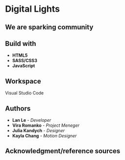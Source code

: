 # Digital Lights
## We are sparking community




## Build with
* **HTML5**
* **SASS/CSS3**
* **JavaScript**



## Workspace
Visual Studio Code

## Authors

* **Lan Le** - *Developer* 
* **Vira Romanko** - *Project Meneger* 
* **Julia Kandych** - *Designer* 
* **Kayla Chang** - *Motion Designer* 



## Acknowledgment/reference sources

